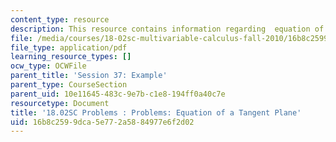 ```yaml
---
content_type: resource
description: This resource contains information regarding  equation of a tangent plane.
file: /media/courses/18-02sc-multivariable-calculus-fall-2010/16b8c2599dca5e772a5884977e6f2d02_MIT18_02SC_pb_44_quest.pdf
file_type: application/pdf
learning_resource_types: []
ocw_type: OCWFile
parent_title: 'Session 37: Example'
parent_type: CourseSection
parent_uid: 10e11645-483c-9e7b-c1e8-194ff0a40c7e
resourcetype: Document
title: '18.02SC Problems : Problems: Equation of a Tangent Plane'
uid: 16b8c259-9dca-5e77-2a58-84977e6f2d02
---
```

